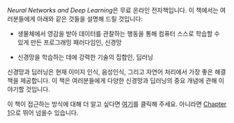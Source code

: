 *Neural Networks and Deep Learning*은 무료 온라인 전자책입니다.
이 책에서는 여러분들에게 아래와 같은 것들을 설명해 드릴 것입니다:

- 생물체에서 영감을 받아 데이터를 관찰하는 행동을 통해 컴퓨터 스스로 학습할 수 있게 만든 프로그래밍 패러다임인, 신경망

- 신경망을 학습하는 데에 강력한 기술의 집합인, 딥러닝

신경망과 딥러닝은 현재 이미지 인식, 음성인식, 그리고 자연어 처리에서 가장 좋은 해결책을 제공합니다. 이 책은 여러분들에게 다양한 신경망과 딥러닝의 중요 개념에 관해 이야기할 것입니다.

이 책이 접근하는 방식에 대해 더 알고 싶다면 [여기](about.md)를 클릭해 주세요.
아니라면 [Chapter 1](ㅊ)으로 뛰어 넘을수 있습니다.

